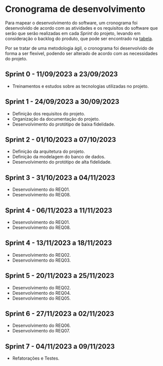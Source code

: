 # Cronograma de desenvolvimento
Para mapear o desenvolvimento do software, um cronograma foi desenvolvido de acordo com as atividades e os requisitos do software que serão que serão realizadas em cada *Sprint* do projeto, levando em consideração o backlog do produto, que pode ser encontrado na [tabela](requirements.md#product-backlog).

Por se tratar de uma metodologia ágil, o cronograma foi desenvolvido de forma a ser flexível, podendo ser alterado de acordo com as necessidades do projeto.

## Sprint 0 - 11/09/2023 a 23/09/2023

- Treinamentos e estudos sobre as tecnologias utilizadas no projeto.

## Sprint 1 - 24/09/2023 a 30/09/2023

- Definição dos requisitos do projeto.
- Organização da documentação do projeto.
- Desenvolvimento do protótipo de baixa fidelidade.

## Sprint 2 - 01/10/2023 a 07/10/2023

- Definição da arquitetura do projeto.
- Definição da modelagem do banco de dados.
- Desenvolvimento do protótipo de alta fidelidade.

## Sprint 3 - 31/10/2023 a 04/11/2023
- Desenvolvimento do REQ01.
- Desenvolvimento do REQ08.

## Sprint 4 - 06/11/2023 a 11/11/2023
- Desenvolvimento do REQ01.
- Desenvolvimento do REQ08.

## Sprint 4 - 13/11/2023 a 18/11/2023
- Desenvolvimento do REQ02.
- Desenvolvimento do REQ03.

## Sprint 5 - 20/11/2023 a 25/11/2023
- Desenvolvimento do REQ02.
- Desenvolvimento do REQ04.
- Desenvolvimento do REQ05.

## Sprint 6 - 27/11/2023 a 02/11/2023
- Desenvolvimento do REQ06.
- Desenvolvimento do REQ07.

## Sprint 7 - 04/11/2023 a 09/11/2023
- Refatorações e Testes.
